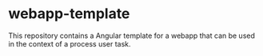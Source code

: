 # webapp-template
This repository contains a Angular template for a webapp that can be used in the context of a process user task.
